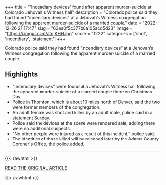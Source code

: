 +++
title = "'Incendiary devices' found after apparent murder-suicide at Colorado Jehovah's Witness hall"
description = "Colorado police said they had found \"incendiary devices\" at a Jehovah’s Witness congregation following the apparent murder-suicide of a married couple."
date = "2022-12-26 21:17:47"
slug = "63aa0f5c377b0a105acd5d23"
image = "https://i.imgur.com/atnjKHH.jpg"
score = "1222"
categories = ['shot', 'incendiary', 'statement']
+++

Colorado police said they had found \"incendiary devices\" at a Jehovah’s Witness congregation following the apparent murder-suicide of a married couple.

## Highlights

- "Incendiary devices" were found at a Jehovah’s Witness hall following the apparent murder-suicide of a married couple there on Christmas Day.
- Police in Thornton, which is about 10 miles north of Denver, said the two were former members of the congregation.
- An adult female was shot and killed by an adult male, police said in a statement Sunday.
- Police said the devices at the scene were rendered safe, adding there were no additional suspects.
- "No other people were injured as a result of this incident," police said.
- The identities of those killed will be released later by the Adams County Coroner's Office, the police added.

---

{{< rawhtml >}}
  <p class="article-category">
    <a target="_blank" href="https://www.nbcnews.com/news/us-news/incendiary-devices-found-apparent-murder-suicide-colorado-jehovahs-wit-rcna63234">READ THE ORIGINAL ARTICLE</a>
  </p>
{{< /rawhtml >}}
